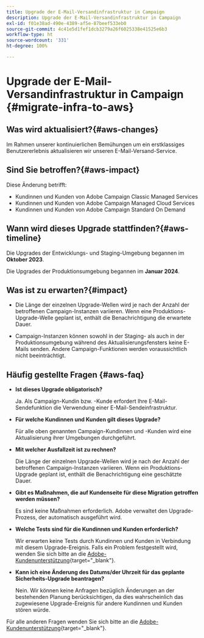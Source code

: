 ```yaml
---
title: Upgrade der E-Mail-Versandinfrastruktur in Campaign
description: Upgrade der E-Mail-Versandinfrastruktur in Campaign
exl-id: f01e38ad-490e-4389-af5e-87beef533eb0
source-git-commit: 4c41e5d1fef1dcb3279a26f6025338e41525e6b3
workflow-type: ht
source-wordcount: '331'
ht-degree: 100%

---
```


# Upgrade der E-Mail-Versandinfrastruktur in Campaign {#migrate-infra-to-aws}

## Was wird aktualisiert?{#aws-changes}

Im Rahmen unserer kontinuierlichen Bemühungen um ein erstklassiges Benutzererlebnis aktualisieren wir unseren E-Mail-Versand-Service.

## Sind Sie betroffen?{#aws-impact}

Diese Änderung betrifft:

* Kundinnen und Kunden von Adobe Campaign Classic Managed Services
* Kundinnen und Kunden von Adobe Campaign Managed Cloud Services
* Kundinnen und Kunden von Adobe Campaign Standard On Demand

## Wann wird dieses Upgrade stattfinden?{#aws-timeline}

Die Upgrades der Entwicklungs- und Staging-Umgebung begannen im **Oktober 2023**.

Die Upgrades der Produktionsumgebung begannen im **Januar 2024**.

## Was ist zu erwarten?{#impact}

* Die Länge der einzelnen Upgrade-Wellen wird je nach der Anzahl der betroffenen Campaign-Instanzen variieren. Wenn eine Produktions-Upgrade-Welle geplant ist, enthält die Benachrichtigung die erwartete Dauer.

* Campaign-Instanzen können sowohl in der Staging- als auch in der Produktionsumgebung während des Aktualisierungsfensters keine E-Mails senden. Andere Campaign-Funktionen werden voraussichtlich nicht beeinträchtigt.

## Häufig gestellte Fragen {#aws-faq}

* **Ist dieses Upgrade obligatorisch?**

  Ja. Als Campaign-Kundin bzw. -Kunde erfordert Ihre E-Mail-Sendefunktion die Verwendung einer E-Mail-Sendeinfrastruktur.

* **Für welche Kundinnen und Kunden gilt dieses Upgrade?**

  Für alle oben genannten Campaign-Kundinnen und -Kunden wird eine Aktualisierung ihrer Umgebungen durchgeführt.

* **Mit welcher Ausfallzeit ist zu rechnen?**

  Die Länge der einzelnen Upgrade-Wellen wird je nach der Anzahl der betroffenen Campaign-Instanzen variieren. Wenn ein Produktions-Upgrade geplant ist, enthält die Benachrichtigung eine geschätzte Dauer.

* **Gibt es Maßnahmen, die auf Kundenseite für diese Migration getroffen werden müssen?**

  Es sind keine Maßnahmen erforderlich. Adobe verwaltet den Upgrade-Prozess, der automatisch ausgeführt wird.

* **Welche Tests sind für die Kundinnen und Kunden erforderlich?**

  Wir erwarten keine Tests durch Kundinnen und Kunden in Verbindung mit diesem Upgrade-Ereignis. Falls ein Problem festgestellt wird, wenden Sie sich bitte an die [Adobe-Kundenunterstützung](https://experienceleague.adobe.com/?support-solution=Campaign&amp;lang=de#support){target="_blank"}.


* **Kann ich eine Änderung des Datums/der Uhrzeit für das geplante Sicherheits-Upgrade beantragen?**

  Nein. Wir können keine Anfragen bezüglich Änderungen an der bestehenden Planung berücksichtigen, da dies wahrscheinlich das zugewiesene Upgrade-Ereignis für andere Kundinnen und Kunden stören würde.

Für alle anderen Fragen wenden Sie sich bitte an die [Adobe-Kundenunterstützung](https://experienceleague.adobe.com/?support-solution=Campaign&amp;lang=de#support){target="_blank"}.
